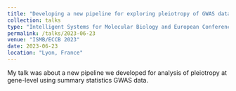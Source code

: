 ```yaml
---
title: "Developing a new pipeline for exploring pleiotropy of GWAS data at gene-level"
collection: talks
type: "Intelligent Systems for Molecular Biology and European Conference on Computational Biology"
permalink: /talks/2023-06-23
venue: "ISMB/ECCB 2023"
date: 2023-06-23
location: "Lyon, France"
---
```


My talk was about a new pipeline we developed for analysis of pleiotropy at gene-level using summary statistics GWAS data.
